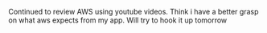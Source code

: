 Continued to review AWS using youtube videos.  Think i have a better grasp on what aws expects from my app.  Will try to hook it up tomorrow

